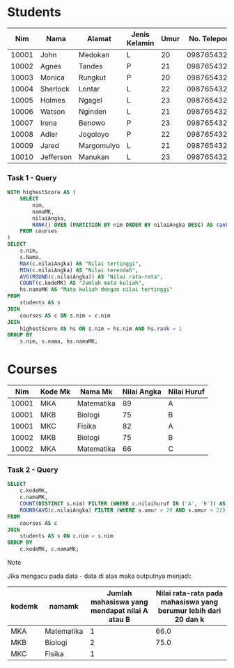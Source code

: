 # Students

| Nim   | Nama      | Alamat     | Jenis Kelamin | Umur | No. Telepon   |
|-------|-----------|------------|---------------|------|---------------|
| 10001 | John      | Medokan    | L             | 20   | 0987654321    |
| 10002 | Agnes     | Tandes     | P             | 21   | 0987654322    |
| 10003 | Monica    | Rungkut    | P             | 20   | 0987654323    |
| 10004 | Sherlock  | Lontar     | L             | 22   | 0987654324    |
| 10005 | Holmes    | Ngagel     | L             | 23   | 0987654325    |
| 10006 | Watson    | Nginden    | L             | 21   | 0987654326    |
| 10007 | Irena     | Benowo     | P             | 23   | 0987654327    |
| 10008 | Adler     | Jogoloyo   | P             | 22   | 0987654328    |
| 10009 | Jared     | Margomulyo | L             | 21   | 0987654329    |
| 10010 | Jefferson | Manukan    | L             | 23   | 0987654320    |

### Task 1 - Query

```sql
WITH highestScore AS (
    SELECT 
        nim,
        namaMK,
        nilaiAngka,
        RANK() OVER (PARTITION BY nim ORDER BY nilaiAngka DESC) AS rank
    FROM courses
)
SELECT 
    s.nim,
    s.Nama,
    MAX(c.nilaiAngka) AS "Nilai tertinggi",
    MIN(c.nilaiAngka) AS "Nilai terendah",
    AVG(ROUND(c.nilaiAngka)) AS "Nilai rata-rata",
    COUNT(c.kodeMK) AS "Jumlah mata kuliah",
    hs.namaMK AS "Mata kuliah dengan nilai tertinggi"
FROM 
    students AS s
JOIN 
    courses AS c ON s.nim = c.nim
JOIN 
    highestScore AS hs ON s.nim = hs.nim AND hs.rank = 1
GROUP BY 
    s.nim, s.nama, hs.namaMK;

```


# Courses

| Nim   | Kode Mk | Nama Mk    | Nilai Angka | Nilai Huruf |
|-------|---------|------------|-------------|-------------|
| 10001 | MKA     | Matematika | 89          | A           |
| 10001 | MKB     | Biologi    | 75          | B           |
| 10001 | MKC     | Fisika     | 82          | A           |
| 10002 | MKB     | Biologi    | 75          | B           |
| 10002 | MKA     | Matematika | 66          | C           |

### Task 2 - Query

```sql
SELECT 
    c.kodeMK,
    c.namaMK,
    COUNT(DISTINCT s.nim) FILTER (WHERE c.nilaihuruf IN ('A', 'B')) AS "Jumlah mahasiswa yang mendapat nilai A atau B",
    ROUND(AVG(c.nilaiAngka) FILTER (WHERE s.umur > 20 AND s.umur < 22), 1) AS "Nilai rata-rata pada mahasiswa yang berumur lebih dari 20 dan kurang dari 22"
FROM 
    courses AS c
JOIN 
    students AS s ON c.nim = s.nim
GROUP BY 
    c.kodeMK, c.namaMK;
```

>[!NOTE]
> Jika mengacu pada data - data di atas maka outputnya menjadi:

| kodemk | namamk     | Jumlah mahasiswa yang mendapat nilai A atau B | Nilai rata-rata pada mahasiswa yang berumur lebih dari 20 dan k |
| ------ | ---------- | --------------------------------------------- | --------------------------------------------------------------- |
| MKA    | Matematika | 1                                             | 66.0                                                            |
| MKB    | Biologi    | 2                                             | 75.0                                                            |
| MKC    | Fisika     | 1                                             |                                                                 |
